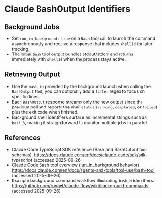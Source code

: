 # Claude BashOutput Identifiers

## Background Jobs
- Set `run_in_background: true` on a `Bash` tool call to launch the command asynchronously and receive a response that includes `shellId` for later tracking.
- The initial `Bash` tool output bundles stdout/stderr and returns immediately with `shellId` when the process stays active.

## Retrieving Output
- Use the `bash_id` provided by the background launch when calling the `BashOutput` tool; you can optionally add a `filter` regex to focus on specific lines.
- Each `BashOutput` response streams only the new output since the previous poll and reports the shell `status` (`running`, `completed`, or `failed`) plus the exit code when finished.
- Background shell identifiers surface as incremental strings such as `bash_3`, making it straightforward to monitor multiple jobs in parallel.

## References
- Claude Code TypeScript SDK reference (Bash and BashOutput tool schemas). https://docs.claude.com/en/docs/claude-code/sdk/sdk-typescript (accessed 2025-09-26)
- Claude Code Bash tool overview (run_in_background behavior). https://docs.claude.com/en/docs/agents-and-tools/tool-use/bash-tool (accessed 2025-09-26)
- Example background command workflow illustrating `bash_N` identifiers. https://github.com/ruvnet/claude-flow/wiki/background-commands (accessed 2025-09-26)
